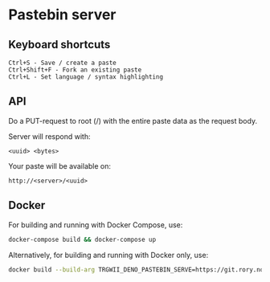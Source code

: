 # Pastebin server

## Keyboard shortcuts

```
Ctrl+S - Save / create a paste
Ctrl+Shift+F - Fork an existing paste
Ctrl+L - Set language / syntax highlighting
```

## API

Do a PUT-request to root (/) with the entire paste data as the request body.

Server will respond with:

`<uuid> <bytes>`

Your paste will be available on:

`http://<server>/<uuid>`

## Docker

For building and running with Docker Compose, use:

```sh
docker-compose build && docker-compose up
```

Alternatively, for building and running with Docker only, use:

```sh
docker build --build-arg TRGWII_DENO_PASTEBIN_SERVE=https://git.rory.no/trgwii/pastebin/raw/branch/master/serve.ts -f Dockerfile -t trgwii/deno-pastebin . && docker run --name trgwii_deno_pastebin --restart=unless-stopped -p 8080:8080 -v `pwd`/pastes:/deno-dir/pastes -it trgwii/deno-pastebin
```
